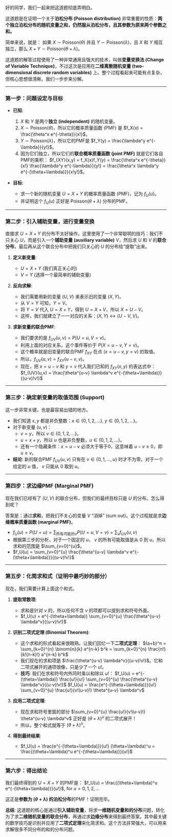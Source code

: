 好的同学，我们一起来把这道题彻底弄明白。

这道题是在证明一个关于**泊松分布 (Poisson distribution)** 非常重要的性质：**两个独立泊松分布的随机变量之和，仍然服从泊松分布，且其参数为原来两个参数之和。**

简单来说，就是：
如果 $X \sim \text{Poisson}(\theta)$ 并且 $Y \sim \text{Poisson}(\lambda)$，且 $X$ 和 $Y$ 相互独立，那么 $X+Y \sim \text{Poisson}(\theta+\lambda)$。

这道题的解答过程使用了一种非常通用且强大的技术，叫做**变量变换法 (Change of Variable Technique)**，不过这次是应用在**二维离散随机变量 (two-dimensional discrete random variables)** 上。整个过程看起来可能有点复杂，但核心思想很清晰。我们一步步来分解。

---

### 第一步：问题设定与目标

*   **已知**:
    1.  $X$ 和 $Y$ 是两个**独立 (independent)** 的随机变量。
    2.  $X \sim \text{Poisson}(\theta)$，所以它的概率质量函数 (PMF) 是 $f_X(x) = \frac{\theta^x e^{-\theta}}{x!}$。
    3.  $Y \sim \text{Poisson}(\lambda)$，所以它的PMF是 $f_Y(y) = \frac{\lambda^y e^{-\lambda}}{y!}$。
    4.  因为它们独立，所以它们的**联合概率质量函数 (joint PMF)** 就是它们各自PMF的乘积：
        $f_{XY}(x,y) = f_X(x)f_Y(y) = \frac{\theta^x e^{-\theta}}{x!} \frac{\lambda^y e^{-\lambda}}{y!} = \frac{\theta^x \lambda^y e^{-(\theta+\lambda)}}{x!y!}$。

*   **目标**:
    *   求一个新的随机变量 $U = X+Y$ 的概率质量函数 (PMF)，记为 $f_U(u)$。
    *   并证明这个 $f_U(u)$ 正好是 $\text{Poisson}(\theta+\lambda)$ 分布的PMF。

---

### 第二步：引入辅助变量，进行变量变换

直接求 $U=X+Y$ 的分布不太好操作。这里使用了一个非常聪明的技巧：我们不只关心 $U$，而是引入一个**辅助变量 (auxiliary variable)** $V$，然后求 $U$ 和 $V$ 的**联合分布**，最后再从这个联合分布中把我们只关心的 $U$ 的分布给“提取”出来。

1.  **定义新变量**:
    *   $U = X+Y$ (我们真正关心的)
    *   $V = Y$ (选择一个最简单的辅助变量)

2.  **反向求解**:
    *   我们需要用新的变量 $(U, V)$ 来表示旧的变量 $(X, Y)$。
    *   从 $V=Y$ 可知，$Y=V$。
    *   将 $Y=V$ 代入 $U=X+Y$，得到 $U=X+V$，所以 $X = U-V$。
    *   这样，我们就建立了一一对应的关系：$(X, Y) \leftrightarrow (U-V, V)$。

3.  **求新变量的联合PMF**:
    *   我们要求的是 $f_{UV}(u,v) = P(U=u, V=v)$。
    *   利用上面的对应关系，这个事件等价于 $P(X=u-v, Y=v)$。
    *   这个概率就是旧变量的联合PMF $f_{XY}$ 在点 $(x=u-v, y=v)$ 的取值。
    *   所以，$f_{UV}(u,v) = f_{XY}(u-v, v)$。
    *   现在，把 $x=u-v$ 和 $y=v$ 代入我们已知的 $f_{XY}(x,y)$ 的表达式中：
        $f_{UV}(u,v) = \frac{\theta^{u-v} \lambda^v e^{-(\theta+\lambda)}}{(u-v)!v!}$

---

### 第三步：确定新变量的取值范围 (Support)

这一步非常关键，也是最容易出错的地方。

*   我们知道 $x, y$ 都是非负整数：$x \in \{0, 1, 2, \dots\}$, $y \in \{0, 1, 2, \dots\}$。
*   对于新变量 $(u, v)$：
    *   $v = y$，所以 $v \in \{0, 1, 2, \dots\}$。
    *   $u = x+y$，所以 $u$ 也是非负整数，$u \in \{0, 1, 2, \dots\}$。
    *   还有一个隐藏条件：$x = u-v$ 必须大于等于0，这意味着 $u-v \ge 0$，即 $u \ge v$。
*   **结论**: 新的联合PMF $f_{UV}(u,v)$ 只有在 $v \in \{0, 1, \dots, u\}$ 时才不为零。对于一个给定的 $u$ 值， $v$ 只能从 $0$ 取到 $u$。

---

### 第四步：求边缘PMF (Marginal PMF)

现在我们已经有了 $(U,V)$ 的联合分布，但我们的最终目标只是 $U$ 的分布。怎么得到呢？

答案是：通过**求和**，把我们不关心的变量 $V$ “消掉” (sum out)。这个过程就是求**边缘概率质量函数 (marginal PMF)**。

*   $f_U(u) = P(U=u) = \sum_{\text{所有可能的v}} P(U=u, V=v) = \sum_{v} f_{UV}(u,v)$
*   根据第三步的分析，对于一个固定的 $u$， $v$ 的所有可能取值是从 $0$ 到 $u$。所以求和的范围是 $\sum_{v=0}^{u}$。
*   $f_U(u) = \sum_{v=0}^{u} \frac{\theta^{u-v} \lambda^v e^{-(\theta+\lambda)}}{(u-v)!v!}$

---

### 第五步：化简求和式（证明中最巧妙的部分）

现在，我们需要计算上面这个和式。

1.  **提取常数项**:
    *   求和是针对 $v$ 的，所以任何不含 $v$ 的项都可以提到求和符号外面。
    *   $f_U(u) = e^{-(\theta+\lambda)} \sum_{v=0}^{u} \frac{\theta^{u-v} \lambda^v}{(u-v)!v!}$

2.  **识别二项式定理 (Binomial Theorem)**:
    *   这个求和的形式看起来很眼熟。让我们回忆一下**二项式定理**：
        $(a+b)^n = \sum_{k=0}^{n} \binom{n}{k} a^{n-k} b^k = \sum_{k=0}^{n} \frac{n!}{k!(n-k)!} a^{n-k} b^k$
    *   我们现在的求和项是 $\frac{\theta^{u-v} \lambda^v}{(u-v)!v!}$。它和二项式展开的通项很像，只是少了一个 $u!$。
    *   **技巧**: 我们在求和符号内外同时乘以和除以 $u!$：
        $f_U(u) = e^{-(\theta+\lambda)} \frac{u!}{u!} \sum_{v=0}^{u} \frac{\theta^{u-v} \lambda^v}{(u-v)!v!}$
        $f_U(u) = \frac{e^{-(\theta+\lambda)}}{u!} \sum_{v=0}^{u} \frac{u!}{v!(u-v)!} \theta^{u-v} \lambda^v$

3.  **应用二项式定理**:
    *   现在求和符号里面的部分 $\sum_{v=0}^{u} \frac{u!}{v!(u-v)!} \theta^{u-v} \lambda^v$ 正好是 $(\theta+\lambda)^u$ 的二项式展开！
    *   所以，整个和式就等于 $(\theta+\lambda)^u$。

4.  **得到最终结果**:
    *   $f_U(u) = \frac{e^{-(\theta+\lambda)}}{u!} (\theta+\lambda)^u = \frac{(\theta+\lambda)^u e^{-(\theta+\lambda)}}{u!}$

---

### 第六步：得出结论

我们最终得到的 $U=X+Y$ 的PMF是：
$f_U(u) = \frac{(\theta+\lambda)^u e^{-(\theta+\lambda)}}{u!}$, for $u=0, 1, 2, \dots$

这正是**参数为 $(\theta+\lambda)$ 的泊松分布**的PMF！证明完毕。

**总结**:
这道题的核心是通过**引入辅助变量**，将求**一维随机变量和的分布**问题，转化为了求**二维随机变量的联合分布**，再通过求**边缘分布**来得到最终答案。其中最关键的数学技巧是识别并应用了**二项式定理**来化简求和。这个方法非常强大，可以用来求解很多不同分布的和的分布问题。